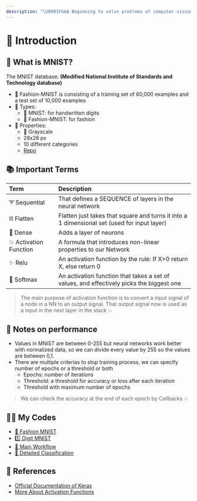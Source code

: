 ```yaml
---
description: "\U0001F6AA Beginning to solve problems of computer vision with Tensorflow and Keras"
---
```


# 🌱 Introduction

## 👗 What is MNIST?

The MNIST database: **\(Modified National Institute of Standards and Technology database\)**

* 🔎 Fashion-MNIST is consisting of a training set of 60,000 examples and a test set of 10,000 examples
* 🎨 Types:
  * 🔢 MNIST: for handwritten digits
  * 👗 Fashion-MNIST: for fashion
* 📃 Properties:
  * 🌚 Grayscale
  * 28x28 px
  * 10 different categories
  * [Repo](https://github.com/zalandoresearch/fashion-mnist)

## 📚 Important Terms

| Term | Description |
| :--- | :--- |
| ➰ Sequential | That defines a SEQUENCE of layers in the neural network |
| ⛓ Flatten | Flatten just takes that square and turns it into a 1 dimensional set \(used for input layer\) |
| 🔷 Dense | Adds a layer of neurons |
| 💥 Activation Function | A formula that introduces non-linear properties to our Network |
| ✨ Relu | An activation function by the rule: If X&gt;0 return X, else return 0 |
| 🎨 Softmax | An activation function that takes a set of values, and effectively picks the biggest one |

> The main purpose of activation function is to convert a input signal of a node in a NN to an output signal. That output signal now is used as a input in the next layer in the stack 💥

## 💫 Notes on performance

* Values in MNIST are between 0-255 but neural networks work better with normalized data, so we can divide every value by 255 so the values are between 0,1.
* There are multiple criterias to stop training process, we can specify number of epochs or a threshold or both
  * Epochs: number of iterations
  * Threshold: a threshold for accuracy or loss after each iteration
  * Threshold with maximum number of epochs

> We can check the accuracy at the end of each epoch by Callbacks 💥

## 👩‍💻 My Codes

* [👗 Fashion MNIST](https://github.com/asmaamirkhan/DeepLearningNotes/tree/da4c62c2afe30406ed8f7318e02c1d797abce34b/2-Intro2ComputerVision/0-Fashion-MNIST.ipynb)
* [1️⃣ Digit MNIST](https://github.com/asmaamirkhan/DeepLearningNotes/tree/da4c62c2afe30406ed8f7318e02c1d797abce34b/2-Intro2ComputerVision/1-DIGIT-MNIST.ipynb)
* [🎈 Main Workflow](https://github.com/asmaamirkhan/DeepLearningNotes/tree/da4c62c2afe30406ed8f7318e02c1d797abce34b/2-Intro2ComputerVision/2-CNNWorkflow.ipynb)
* [🎨 Detailed Classification](https://github.com/asmaamirkhan/DeepLearningNotes/tree/da4c62c2afe30406ed8f7318e02c1d797abce34b/2-Intro2ComputerVision/3-DetailedClassfication.ipynb)

## 🧐 References

* [Official Documentation of Keras](https://keras.io/)
* [More About Activation Functions](https://keras.io/activations/)

